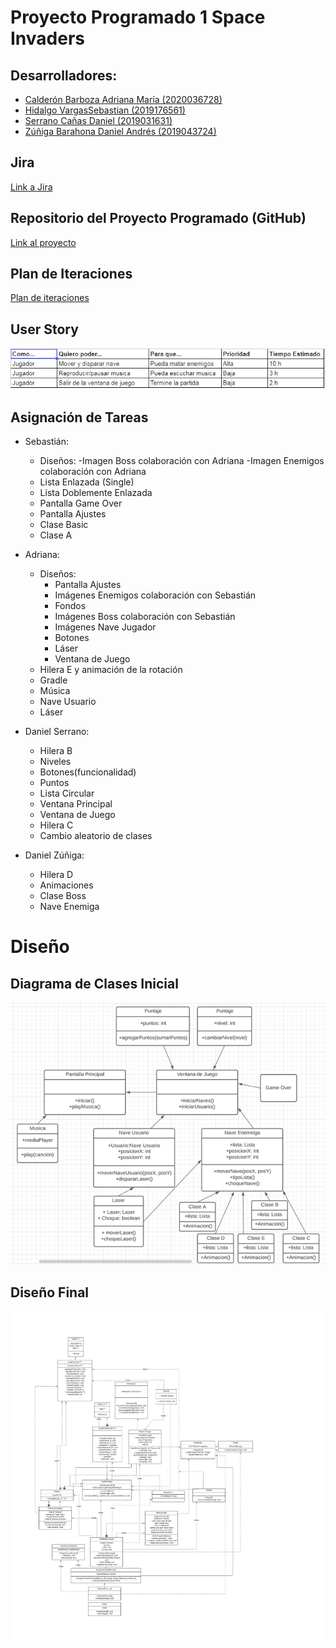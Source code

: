 # Proyecto Programado 1 Space Invaders
## Desarrolladores:
- [Calderón Barboza Adriana María (2020036728)](https://github.com/cuadriante) 
- [Hidalgo VargasSebastian (2019176561)](https://github.com/Katharsis0)
- [Serrano Cañas Daniel (2019031631)](https://github.com/dansecan25) 
- [Zúñiga Barahona Daniel Andrés (2019043724)](https://github.com/danyazunigab)

## Jira
[Link a Jira](https://projprog1spaceinvaders.atlassian.net/jira/software/projects/SPAC/boards/1)

## Repositorio del Proyecto Programado (GitHub)
[Link al proyecto](https://github.com/dansecan25/Proyecto1-SpaceInvaders)

## Plan de Iteraciones
[Plan de iteraciones](https://projprog1spaceinvaders.atlassian.net/jira/software/projects/SPAC/boards/1/roadmap)
## User Story
![User story](story.PNG) 
## Asignación de Tareas
- Sebastián:
  - Diseños:
     -Imagen Boss colaboración con Adriana
     -Imagen Enemigos colaboración con Adriana
  - Lista Enlazada (Single)
  - Lista Doblemente Enlazada
  - Pantalla Game Over
  - Pantalla Ajustes
  - Clase Basic
  - Clase A
  
  
- Adriana:
  - Diseños:
    - Pantalla Ajustes
    - Imágenes Enemigos colaboración con Sebastián
    - Fondos
    - Imágenes Boss colaboración con Sebastián
    - Imágenes Nave Jugador
    - Botones
    - Láser
    - Ventana de Juego
  - Hilera E y animación de la rotación
  - Gradle
  - Música
  - Nave Usuario
  - Láser

- Daniel Serrano:
  - Hilera B
  - Niveles
  - Botones(funcionalidad)
  - Puntos
  - Lista Circular
  - Ventana Principal
  - Ventana de Juego
  - Hilera C
  - Cambio aleatorio de clases

- Daniel Zúñiga:
  - Hilera D
  - Animaciones
  - Clase Boss
  - Nave Enemiga

# Diseño
## Diagrama de Clases Inicial
![Diagrama](Diagrama.png)

## Diseño Final
![Diagrama](Diagrama2.jpeg)
